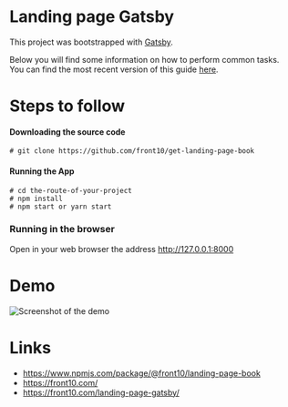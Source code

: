 # Landing page Gatsby

This project was bootstrapped with [Gatsby](https://github.com/gatsbyjs/gatsby).

Below you will find some information on how to perform common tasks.<br>
You can find the most recent version of this guide [here](https://www.gatsbyjs.org/docs).

# Steps to follow

#### Downloading the source code

```
# git clone https://github.com/front10/get-landing-page-book
```

#### Running the App

```
# cd the-route-of-your-project
# npm install
# npm start or yarn start
```

### Running in the browser

Open in your web browser the address http://127.0.0.1:8000

# Demo

![Screenshot of the demo](https://raw.githubusercontent.com/front10/get-landing-page-book/master/capture.png)

# Links

- https://www.npmjs.com/package/@front10/landing-page-book
- https://front10.com/
- https://front10.com/landing-page-gatsby/
